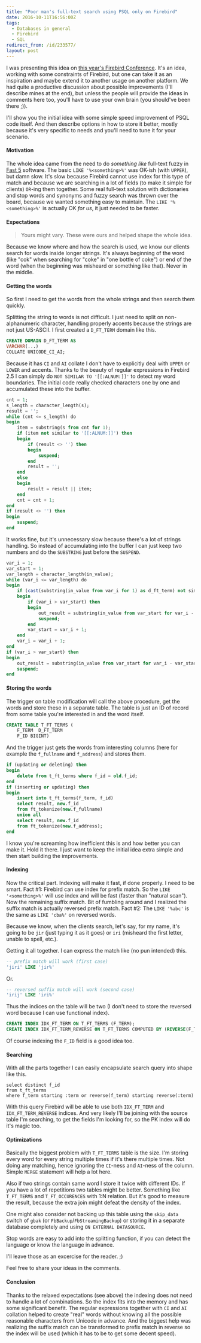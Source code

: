 ```yaml
---
title: "Poor man's full-text search using PSQL only on Firebird"
date: 2016-10-11T16:56:00Z
tags:
  - Databases in general
  - Firebird
  - SQL
redirect_from: /id/233577/
layout: post
---
```

I was presenting this idea on [this year's Firebird Conference][1]. It's an idea, working with some constraints of Firebird, but one can take it as an inspiration and maybe extend it to another usage on another platform. We had quite a productive discussion about possible improvements (I'll describe mines at the end), but unless the people will provide the ideas in comments here too, you'll have to use your own brain (you should've been there ;)).

I'll show you the initial idea with some simple speed improvement of PSQL code itself. And then describe options in how to store it better, mostly because it's very specific to needs and you'll need to tune it for your scenario.
  
<!-- excerpt --> 

#### Motivation

The whole idea came from the need to do _something like_ full-text fuzzy in [Fast 5][2] software. The basic `LIKE '%<something>%'` was OK-ish (with `UPPER`), but damn slow. It's slow because Firebird cannot use index for this type of match and because we are searching in a lot of fields (to make it simple for clients) `OR`-ing them together. Some real full-text solution with dictionaries and stop words and synonyms and fuzzy search was thrown over the board, because we wanted something easy to maintain. The `LIKE '%<something>%'` is actually OK _for us_, it just needed to be faster.

#### Expectations

> Yours might vary. These were ours and helped shape the whole idea.

Because we know where and how the search is used, we know our clients search for words inside longer strings. It's always beginning of the word (like "cok" when searching for "coke" in "one bottle of coke") or end of the word (when the beginning was misheard or something like that). Never in the middle.

#### Getting the words

So first I need to get the words from the whole strings and then search them quickly. 

Splitting the string to words is not difficult. I just need to split on non-alphanumeric character, handling properly accents because the strings are not just US-ASCII. I first created a `D_FT_TERM` domain like this.

```sql
CREATE DOMAIN D_FT_TERM AS
VARCHAR(...)
COLLATE UNICODE_CI_AI;
```

Because it has `CI` and `AI` collate I don't have to explicitly deal with `UPPER` or `LOWER` and accents. Thanks to the beauty of regular expressions in Firebird 2.5 I can simply do `NOT SIMILAR TO '[[:ALNUM:]]'` to detect my word boundaries. The initial code really checked characters one by one and accumulated these into the buffer.

```sql
cnt = 1;
s_length = character_length(s);
result = '';
while (cnt <= s_length) do
begin
	item = substring(s from cnt for 1);
	if (item not similar to '[[:ALNUM:]]') then
	begin
		if (result <> '') then
		begin
			suspend;
		end
		result = '';
	end
	else
	begin
		result = result || item;
	end
	cnt = cnt + 1;
end
if (result <> '') then
begin
	suspend;
end
```

It works fine, but it's unnecessary slow because there's a lot of strings handling. So instead of accumulating into the buffer I can just keep two numbers and do the `SUBSTRING` just before the `SUSPEND`.

```sql
var_i = 1;
var_start = 1;
var_length = character_length(in_value);
while (var_i <= var_length) do
begin
	if (cast(substring(in_value from var_i for 1) as d_ft_term) not similar to '[[:ALNUM:]]') then
	begin
		if (var_i > var_start) then
		begin
			out_result = substring(in_value from var_start for var_i - var_start);
			suspend;
		end
		var_start = var_i + 1;
	end
	var_i = var_i + 1;
end
if (var_i > var_start) then
begin
	out_result = substring(in_value from var_start for var_i - var_start);
	suspend;
end
```

#### Storing the words

The trigger on table modification will call the above procedure, get the words and store these in a separate table. The table is just an ID of record from some table you're interested in and the word itself.

```sql
CREATE TABLE T_FT_TERMS (
	F_TERM  D_FT_TERM
	F_ID BIGINT)
```

And the trigger just gets the words from interesting columns (here for example the `f_fullname` and `f_address`) and stores them.

```sql
if (updating or deleting) then
begin
	delete from t_ft_terms where f_id = old.f_id;
end   
if (inserting or updating) then
begin
	insert into t_ft_terms(f_term, f_id)
	select result, new.f_id
	from ft_tokenize(new.f_fullname)
	union all
	select result, new.f_id
	from ft_tokenize(new.f_address);
end
```

I know you're screaming how inefficient this is and how better you can make it. Hold it there. I just want to keep the initial idea extra simple and then start building the improvements.

#### Indexing

Now the critical part. Indexing will make it fast, if done properly. I need to be smart. Fact #1: Firebird can use index for prefix match. So the `LIKE '<something>%'` will use index and will be fast (faster than "natural scan"). Now the remaining suffix match. Bit of fumbling around and I realized the suffix match is actually reversed prefix match. Fact #2: The `LIKE '%abc'` is the same as `LIKE 'cba%'` on reversed words. 

Because we know, when the clients search, let's say, for my name, it's going to be `jir` (just typing it as it goes) or `iri` (misheard the first letter, unable to spell, etc.).

Getting it all together. I can express the match like (no pun intended) this.

```sql
-- prefix match will work (first case)
'jiri' LIKE 'jir%'
```

Or. 

```sql
-- reversed suffix match will work (second case)
'irij' LIKE 'iri%'
```

Thus the indices on the table will be two (I don't need to store the reversed word because I can use functional index).

```sql
CREATE INDEX IDX_FT_TERM ON T_FT_TERMS (F_TERM);
CREATE INDEX IDX_FT_TERM_REVERSE ON T_FT_TERMS COMPUTED BY (REVERSE(F_TERM));
```

Of course indexing the `F_ID` field is a good idea too. 

#### Searching

With all the parts together I can easily encapsulate search query into shape like this.

```
select distinct f_id
from t_ft_terms
where f_term starting :term or reverse(f_term) starting reverse(:term)
```

With this query Firebird will be able to use both `IDX_FT_TERM` and `IDX_FT_TERM_REVERSE` indices. And very likely I'll be joining with the source table I'm searching, to get the fields I'm looking for, so the PK index will do it's magic too.

#### Optimizations

Basically the biggest problem with `T_FT_TERMS` table is the size. I'm storing every word for every string multiple times if it's there multiple times. Not doing any matching, hence ignoring the `CI`-ness and `AI`-ness of the column. Simple `MERGE` statement will help a lot here. 

Also if two strings contain same word I store it twice with different IDs. If you have a lot of repetitions two tables might be better. Something like `T_FT_TERMS` and `T_FT_OCCURENCES` with 1:N relation. But it's good to measure the result, because the extra join might defeat the density of the index.

One might also consider not backing up this table using the `skip_data` switch of `gbak` (or `FbBackup`/`FbStreamingBackup`) or storing it in a separate database completely and using `ON EXTERNAL DATASOURCE`.

Stop words are easy to add into the splitting function, if you can detect the language or know the language in advance.

I'll leave those as an excercise for the reader. ;)

Feel free to share your ideas in the comments.

#### Conclusion

Thanks to the relaxed expectations (see above) the indexing does not need to handle a lot of combinations. So the index fits into the memory and has some significant benefit. The regular expressions together with `CI` and `AI` collation helped to create "real" words without knowing all the possible reasonable characters from Unicode in advance. And the biggest help was realizing the suffix match can be transformed to prefix match in reverse so the index will be used (which it has to be to get some decent speed). 

[1]: http://firebirdsql.org/en/firebird-conference-2016/
[2]: http://www.sms-timing.com/karting-software